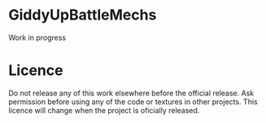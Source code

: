 # GiddyUpBattleMechs
Work in progress

# Licence
Do not release any of this work elsewhere before the official release. Ask permission before using any of the code or textures in other projects. This licence will change when the project is oficially released. 
